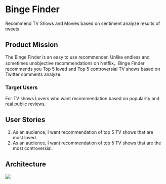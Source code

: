 # Binge Finder

Recommend TV Shows and Movies based on sentiment analyze results of tweets.

## Product Mission
The Binge Finder is an easy to use recommender. 
Unlike endless and sometimes unobjective recommendations on Netflix，Binge Finder recommends you Top 5 loved and Top 5 controversial TV shows based on Twitter comments analyze.

### Target Users
For TV shows Lovers who want recommendation based on popularity and real public reviews.


## User Stories
1. As an audience, I want recommendation of top 5 TV shows that are most loved.
2. As an audience, I want recommendation of top 5 TV shows that are the most controversial.

## Architecture
<img src="https://github.com/TingyiZhang/mini-project1-twitter-feeds-library/blob/master/Binge_FInder.jpg">
